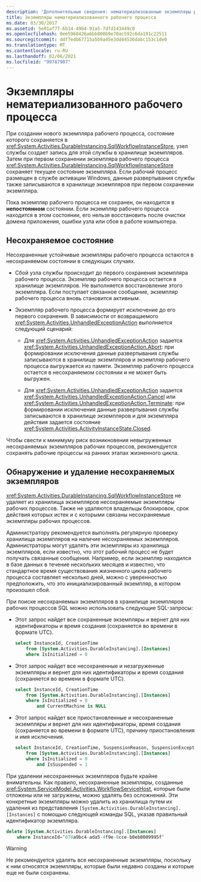 ```yaml
---
description: 'Дополнительные сведения: нематериализованные экземпляры рабочих процессов'
title: Экземпляры нематериализованного рабочего процесса
ms.date: 03/30/2017
ms.assetid: 5e01af77-6b14-4964-91a5-7dfd143449c0
ms.openlocfilehash: 0ee5968426a6bb800b9e70ac592c6da191c22511
ms.sourcegitcommit: ddf7edb67715a5b9a45e3dd44536dabc153c1de0
ms.translationtype: MT
ms.contentlocale: ru-RU
ms.lasthandoff: 02/06/2021
ms.locfileid: "99787907"
---
```

# <a name="non-persisted-workflow-instances"></a>Экземпляры нематериализованного рабочего процесса

При создании нового экземпляра рабочего процесса, состояние которого сохраняется в <xref:System.Activities.DurableInstancing.SqlWorkflowInstanceStore>, узел службы создает запись для этой службы в хранилище экземпляров. Затем при первом сохранении экземпляра рабочего процесса <xref:System.Activities.DurableInstancing.SqlWorkflowInstanceStore> сохраняет текущее состояние экземпляра. Если рабочий процесс размещен в службе активации Windows, данные развертывания службы также записываются в хранилище экземпляров при первом сохранении экземпляра.

Пока экземпляр рабочего процесса не сохранен, он находится в **непостоянном** состоянии. Если экземпляр рабочего процесса находится в этом состоянии, его нельзя восстановить после очистки домена приложения, ошибки узла или сбоя в работе компьютера.

## <a name="the-non-persisted-state"></a>Несохраняемое состояние

Несохраненные устойчивые экземпляры рабочего процесса остаются в несохраняемом состоянии в следующих случаях.

- Сбой узла службы происходит до первого сохранения экземпляра рабочего процесса. Экземпляр рабочего процесса остается в хранилище экземпляров. Не выполняется восстановление этого экземпляра. Если поступает связанное сообщение, экземпляр рабочего процесса вновь становится активным.

- Экземпляр рабочего процесса формирует исключение до его первого сохранения. В зависимости от возвращаемого <xref:System.Activities.UnhandledExceptionAction> выполняется следующий сценарий:

  - Для <xref:System.Activities.UnhandledExceptionAction> задается <xref:System.Activities.UnhandledExceptionAction.Abort>: при формировании исключения данные развертывания службы записываются в хранилище экземпляров и экземпляр рабочего процесса выгружается из памяти. Экземпляр рабочего процесса остается в несохраняемом состоянии и не может быть выгружен.

  - Для <xref:System.Activities.UnhandledExceptionAction> задается <xref:System.Activities.UnhandledExceptionAction.Cancel> или <xref:System.Activities.UnhandledExceptionAction.Terminate>: при формировании исключения данные развертывания службы записываются в хранилище экземпляров и для экземпляра действия задается состояние <xref:System.Activities.ActivityInstanceState.Closed>.

Чтобы свести к минимуму риск возникновения невыгруженных несохраняемых экземпляров рабочих процессов, рекомендуется сохранять рабочие процессы на ранних этапах жизненного цикла.

## <a name="detection-and-removal-of-non-persisted-instances"></a>Обнаружение и удаление несохраняемых экземпляров

<xref:System.Activities.DurableInstancing.SqlWorkflowInstanceStore> не удаляет из хранилища экземпляров несохраняемые экземпляры рабочих процессов. Также не удаляются владельцы блокировок, срок действия которых истек и с которыми связаны несохраняемые экземпляры рабочих процессов.

Администратору рекомендуется выполнять регулярную проверку хранилища экземпляров на наличие несохраняемых экземпляров. Администраторы могут удалять эти экземпляры из хранилища экземпляров, если известно, что этот рабочий процесс не будет получать связанные сообщения. Например, если экземпляр находился в базе данных в течение нескольких месяцев и известно, что стандартное время существования жизненного цикла рабочего процесса составляет несколько дней, можно с уверенностью предположить, что это инициализированный экземпляр, в котором произошел сбой.

При поиске несохраняемых экземпляров в хранилище экземпляров рабочих процессов SQL можно использовать следующие SQL-запросы:

- Этот запрос найдет все сохраненные экземпляры и вернет для них идентификаторы и время создания (сохраняется во времени в формате UTC).

  ```sql
  select InstanceId, CreationTime
      from [System.Activities.DurableInstancing].[Instances]
      where IsInitialized = 0
  ```

- Этот запрос найдет все несохраненные и незагруженные экземпляры и вернет для них идентификаторы и время создания (сохраняется во времени в формате UTC).

  ```sql
  select InstanceId, CreationTime
      from [System.Activities.DurableInstancing].[Instances]
      where IsInitialized = 0
          and CurrentMachine is NULL
  ```

- Этот запрос найдет все приостановленные и несохраненные экземпляры и вернет для них идентификаторы, время создания (сохраняется во времени в формате UTC), причину приостановления и имя исключения.

  ```sql
  select InstanceId, CreationTime, SuspensionReason, SuspensionExceptionName
      from [System.Activities.DurableInstancing].[Instances]
      where IsInitialized = 0
          and IsSuspended = 1
  ```

При удалении несохраненных экземпляров будьте крайне внимательны. Как правило, несохраненные экземпляры, созданные <xref:System.ServiceModel.Activities.WorkflowServiceHost>, которые были отложены или не загружены, можно удалять без осложнений. Эти конкретные экземпляры можно удалить из хранилища путем их удаления из представления `[System.Activities.DurableInstancing].[Instances]` с помощью следующей команды SQL, указав правильный идентификатор экземпляра.

```sql
delete [System.Activities.DurableInstancing].[Instances]
    where InstanceId=’078a9bc4-ada5-4f9e-8cce-b0eb0009995f’
```

> [!WARNING]
> Не рекомендуется удалять все несохраненные экземпляры, поскольку к ним относятся экземпляры, которые были недавно созданы и которые еще не были сохранены.
